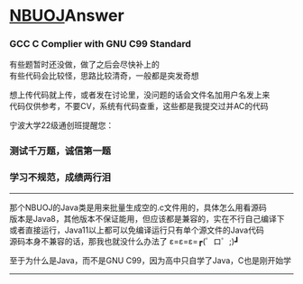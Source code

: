 # [NBUOJ](http://nbuoj.com/)Answer  
### GCC C Complier with GNU C99 Standard

有些题暂时还没做，做了之后会尽快补上的  
有些代码会比较怪，思路比较清奇，一般都是突发奇想

想上传代码就上传，或者发在讨论里，没问题的话会文件名加用户名发上来  
代码仅供参考，不要CV，系统有代码查重，这些都是我提交过并AC的代码

宁波大学22级通创班提醒您：
### 测试千万题，诚信第一题
### 学习不规范，成绩两行泪

--------------------------------------------------------------------------------
那个NBUOJ的Java类是用来批量生成空的.c文件用的，具体怎么用看源码  
版本是Java8，其他版本不保证能用，但应该都是兼容的，实在不行自己编译下  
或者直接运行，Java11以上都可以免编译运行只有单个源文件的Java代码  
源码本身不兼容的话，那我也就没什么办法了 ε=ε=ε=┏(゜ロ゜;)┛

至于为什么是Java，而不是GNU C99，因为高中只自学了Java，C也是刚开始学

--------------------------------------------------------------------------------
